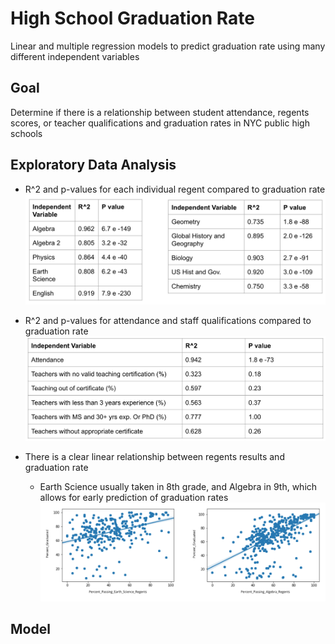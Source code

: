 # High School Graduation Rate
Linear and multiple regression models to predict graduation rate using many different independent variables

## Goal
Determine if there is a relationship between student attendance, regents scores, or teacher qualifications and graduation rates in NYC public high schools

## Exploratory Data Analysis
- R^2 and p-values for each individual regent compared to graduation rate
![alt text](https://github.com/gracejihaepark/hs_gradrate/blob/master/readme%20images/Screen%20Shot%202020-06-15%20at%204.15.31%20PM.png?raw=true)

- R^2 and p-values for attendance and staff qualifications compared to graduation rate
![alt text](https://github.com/gracejihaepark/hs_gradrate/blob/master/readme%20images/Screen%20Shot%202020-06-15%20at%204.19.38%20PM.png?raw=true)

- There is a clear linear relationship between regents results and graduation rate
  - Earth Science usually taken in 8th grade, and Algebra in 9th, which allows for early prediction of graduation rates
![alt text](https://github.com/gracejihaepark/hs_gradrate/blob/master/readme%20images/Screen%20Shot%202020-06-15%20at%204.21.25%20PM.png?raw=true)

## Model
